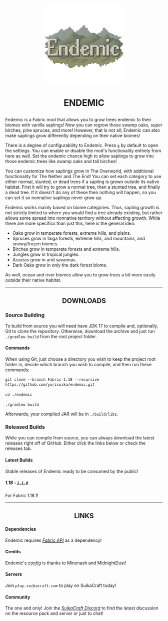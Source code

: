 <p align="center"><img src="https://github.com/yurisuika/Endemic/blob/Fabric-1.18/src/main/resources/assets/endemic/icon.png?raw=true" width="256" height="256"></p>

# <p align="center">ENDEMIC</p>

Endemic is a Fabric mod that allows you to grow trees endemic to their biomes with vanilla saplings! Now you can regrow those swamp oaks, super birches, pine spruces, and more! However, that is not all; Endemic can also make saplings grow differently depending on their native biomes!

There is a degree of configurability to Endemic. Press `g` by default to open the settings. You can enable or disable the mod's functionality entirely from here as well. Set the endemic chance high to allow saplings to grow into those endemic trees like swamp oaks and tall birches!

You can customize how saplings grow in The Overworld, with additional functionality for The Nether and The End! You can set each category to use either normal, stunted, or dead trees if a sapling is grown outside its native habitat. First it will try to grow a normal tree, then a stunted tree, and finally a dead tree. If it doesn't do any of these then nothing will happen, so you can set it so nonnative saplings never grow up.

Endemic works mainly based on biome categories. Thus, sapling growth is not strictly limited to where you would find a tree already existing, but rather allows some spread into nonnative territory without affecting growth. While there are more specifics than just this, here is the general idea:
- Oaks grow in temperate forests, extreme hills, and plains.
- Spruces grow in taiga forests, extreme hills, and mountains, and snowy/frozen biomes.
- Birches grow in temperate forests and extreme hills.
- Jungles grow in tropical jungles.
- Acacias grow in arid savannas.
- Dark Oaks grow in only the dark forest biome.

As well, ocean and river biomes allow you to grow trees a bit more easily outside their native habitat.

---

## <p align="center">DOWNLOADS</p>

### Source Building

To build from source you will need have JDK 17 to compile and, optionally, Git to clone the repository. Otherwise, download the archive and just run `./gradlew build` from the root project folder.

#### Commands

When using Git, just choose a directory you wish to keep the project root folder in, decide which branch you wish to compile, and then run these commands:

```shell script
git clone --branch Fabric-1.18 --recursive https://github.com/yurisuika/endemic.git

cd ./endemic

./gradlew build
```

Afterwards, your compiled JAR will be in `./build/libs`.

### Released Builds

While you can compile from source, you can always download the latest releases right off of GitHub. Either click the links below or check the releases tab.

#### Latest Builds

Stable releases of Endemic ready to be consumed by the public!

##### 1.18 - [*`1.1.0`*](https://github.com/yurisuika/Endemic/releases/download/1.1.0/endemic-1.18.1-1.1.0.jar)

For Fabric 1.18.1!

---

## <p align="center">LINKS</p>

#### Dependencies

Endemic requires *[Fabric API](https://www.curseforge.com/minecraft/mc-mods/fabric-api)* as a dependency!

#### Credits

Endemic's *[config](https://github.com/TeamMidnightDust/MidnightLib)* is thanks to Minenash and MidnightDust!

#### Servers

Join *`play.suikacraft.com`* to play on SuikaCraft today!

#### Community

The one and only! Join the *[SuikaCraft Discord](https://discord.gg/0zdNEkQle7Qg9C1H)* to find the latest discussion on the resource pack and server or just to chat!
